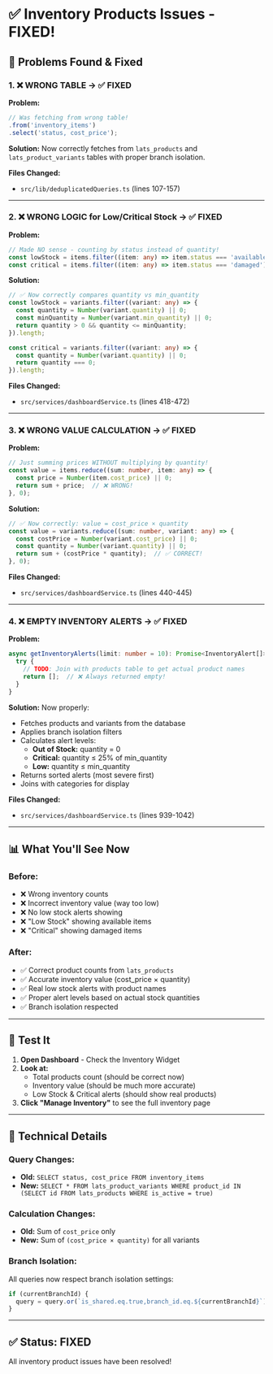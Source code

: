 # ✅ Inventory Products Issues - FIXED!

## 🔴 Problems Found & Fixed

### 1. ❌ **WRONG TABLE** → ✅ **FIXED**
**Problem:**
```typescript
// Was fetching from wrong table!
.from('inventory_items')
.select('status, cost_price');
```

**Solution:**
Now correctly fetches from `lats_products` and `lats_product_variants` tables with proper branch isolation.

**Files Changed:**
- `src/lib/deduplicatedQueries.ts` (lines 107-157)

---

### 2. ❌ **WRONG LOGIC for Low/Critical Stock** → ✅ **FIXED**
**Problem:**
```typescript
// Made NO sense - counting by status instead of quantity!
const lowStock = items.filter((item: any) => item.status === 'available').length;
const critical = items.filter((item: any) => item.status === 'damaged').length;
```

**Solution:**
```typescript
// ✅ Now correctly compares quantity vs min_quantity
const lowStock = variants.filter((variant: any) => {
  const quantity = Number(variant.quantity) || 0;
  const minQuantity = Number(variant.min_quantity) || 0;
  return quantity > 0 && quantity <= minQuantity;
}).length;

const critical = variants.filter((variant: any) => {
  const quantity = Number(variant.quantity) || 0;
  return quantity === 0;
}).length;
```

**Files Changed:**
- `src/services/dashboardService.ts` (lines 418-472)

---

### 3. ❌ **WRONG VALUE CALCULATION** → ✅ **FIXED**
**Problem:**
```typescript
// Just summing prices WITHOUT multiplying by quantity!
const value = items.reduce((sum: number, item: any) => {
  const price = Number(item.cost_price) || 0;
  return sum + price;  // ❌ WRONG!
}, 0);
```

**Solution:**
```typescript
// ✅ Now correctly: value = cost_price × quantity
const value = variants.reduce((sum: number, variant: any) => {
  const costPrice = Number(variant.cost_price) || 0;
  const quantity = Number(variant.quantity) || 0;
  return sum + (costPrice * quantity);  // ✅ CORRECT!
}, 0);
```

**Files Changed:**
- `src/services/dashboardService.ts` (lines 440-445)

---

### 4. ❌ **EMPTY INVENTORY ALERTS** → ✅ **FIXED**
**Problem:**
```typescript
async getInventoryAlerts(limit: number = 10): Promise<InventoryAlert[]> {
  try {
    // TODO: Join with products table to get actual product names
    return [];  // ❌ Always returned empty!
  }
}
```

**Solution:**
Now properly:
- Fetches products and variants from the database
- Applies branch isolation filters
- Calculates alert levels:
  - **Out of Stock:** quantity = 0
  - **Critical:** quantity ≤ 25% of min_quantity
  - **Low:** quantity ≤ min_quantity
- Returns sorted alerts (most severe first)
- Joins with categories for display

**Files Changed:**
- `src/services/dashboardService.ts` (lines 939-1042)

---

## 📊 What You'll See Now

### Before:
- ❌ Wrong inventory counts
- ❌ Incorrect inventory value (way too low)
- ❌ No low stock alerts showing
- ❌ "Low Stock" showing available items
- ❌ "Critical" showing damaged items

### After:
- ✅ Correct product counts from `lats_products`
- ✅ Accurate inventory value (cost_price × quantity)
- ✅ Real low stock alerts with product names
- ✅ Proper alert levels based on actual stock quantities
- ✅ Branch isolation respected

---

## 🧪 Test It

1. **Open Dashboard** - Check the Inventory Widget
2. **Look at:**
   - Total products count (should be correct now)
   - Inventory value (should be much more accurate)
   - Low Stock & Critical alerts (should show real products)
3. **Click "Manage Inventory"** to see the full inventory page

---

## 📝 Technical Details

### Query Changes:
- **Old:** `SELECT status, cost_price FROM inventory_items`
- **New:** `SELECT * FROM lats_product_variants WHERE product_id IN (SELECT id FROM lats_products WHERE is_active = true)`

### Calculation Changes:
- **Old:** Sum of `cost_price` only
- **New:** Sum of `(cost_price × quantity)` for all variants

### Branch Isolation:
All queries now respect branch isolation settings:
```typescript
if (currentBranchId) {
  query = query.or(`is_shared.eq.true,branch_id.eq.${currentBranchId}`);
}
```

---

## ✅ Status: FIXED
All inventory product issues have been resolved!

